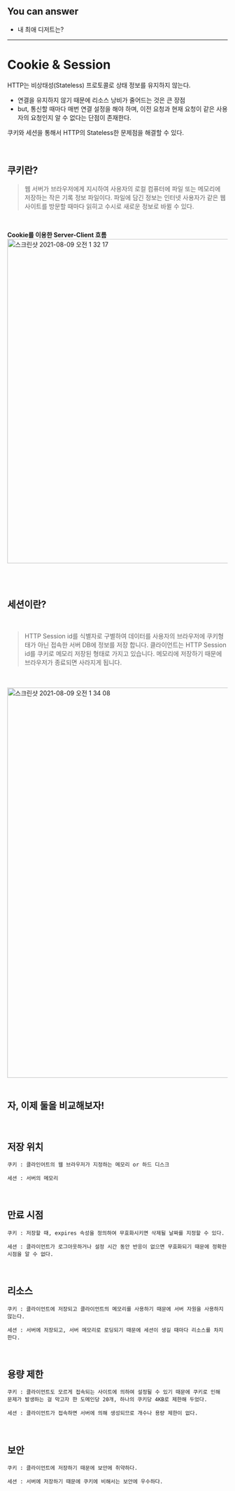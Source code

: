 
## You can answer
- 내 최애 디저트는?

-------

# Cookie & Session
HTTP는 비상태성(Stateless) 프로토콜로 상태 정보를 유지하지 않는다. 
- 연결을 유지하지 않기 때문에 리소스 낭비가 줄어드는 것은 큰 장점
- but, 통신할 때마다 매번 연결 설정을 해야 하며, 이전 요청과 현재 요청이 같은 사용자의 요청인지 알 수 없다는 단점이 존재한다.

쿠키와 세션을 통해서 HTTP의 Stateless한 문제점을 해결할 수 있다.

</br>

## 쿠키란?


> 웹 서버가 브라우저에게 지시하여 사용자의 로컬 컴퓨터에 파일 또는 메모리에 저장하는 작은 기록 정보 파일이다. 
파일에 담긴 정보는 인터넷 사용자가 같은 웹사이트를 방문할 때마다 읽히고 수시로 새로운 정보로 바뀔 수 있다.

</br>

**Cookie를 이용한 Server-Client 흐름**
<img width="739" alt="스크린샷 2021-08-09 오전 1 32 17" src="https://user-images.githubusercontent.com/70083982/128638942-9a886799-4787-4a09-b2dd-3346ff044ed2.png">

</br>
</br>

## 세션이란?

</br>

> HTTP Session id를 식별자로 구별하여 데이터를 사용자의 브라우저에 쿠키형태가 아닌 접속한 서버 DB에 정보를 저장 합니다.
클라이언트는 HTTP Session id를 쿠키로 메모리 저장된 형태로 가지고 있습니다.
메모리에 저장하기 때문에 브라우저가 종료되면 사라지게 됩니다.

</br>
</br>

<img width="889" alt="스크린샷 2021-08-09 오전 1 34 08" src="https://user-images.githubusercontent.com/70083982/128638987-e91f4b1a-0b18-4ce2-b658-b70556f5c165.png">

</br>
</br>

## 자, 이제 둘을 비교해보자!

</br>

## 저장 위치

    쿠키 : 클라인어트의 웹 브라우저가 지정하는 메모리 or 하드 디스크

    세션 : 서버의 메모리

</br>

## 만료 시점

    쿠키 : 저장할 때, expires 속성을 정의하여 무효화시키면 삭제될 날짜를 지정할 수 있다.

    세션 : 클라이언트가 로그아웃하거나 설정 시간 동안 반응이 없으면 무효화되기 때문에 정확한 시점을 알 수 없다.

</br>   

## 리소스

    쿠키 : 클라이언트에 저장되고 클라이언트의 메모리를 사용하기 때문에 서버 자원을 사용하지 않는다.

    세션 : 서버에 저장되고, 서버 메모리로 로딩되기 때문에 세션이 생길 때마다 리소스를 차지한다.

</br>

## 용량 제한

    쿠키 : 클라이언트도 모르게 접속되는 사이트에 의하여 설정될 수 있기 때문에 쿠키로 인해 문제가 발생하는 걸 막고자 한 도메인당 20개, 하나의 쿠키당 4KB로 제한해 두었다.

    세션 : 클라이언트가 접속하면 서버에 의해 생성되므로 개수나 용량 제한이 없다.

</br>


## 보안

    쿠키 : 클라이언트에 저장하기 때문에 보안에 취약하다.

    세션 : 서버에 저장하기 때문에 쿠키에 비해서는 보안에 우수하다.


